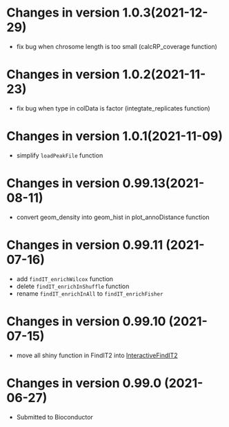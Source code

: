 # Changes in version 1.0.3(2021-12-29)
- fix bug when chrosome length is too small (calcRP_coverage function)

# Changes in version 1.0.2(2021-11-23)
- fix bug when type in colData is factor (integtate_replicates function)

# Changes in version 1.0.1(2021-11-09)
- simplify `loadPeakFile` function

# Changes in version 0.99.13(2021-08-11)
- convert geom_density into geom_hist in plot_annoDistance function

# Changes in version 0.99.11 (2021-07-16)

- add `findIT_enrichWilcox` function
- delete `findIT_enrichInShuffle` function
- rename `findIT_enrichInAll` to `findIT_enrichFisher`

# Changes in version 0.99.10 (2021-07-15)

- move all shiny function in FindIT2 into [InteractiveFindIT2](https://github.com/shangguandong1996/InteractiveFindIT2)

# Changes in version 0.99.0 (2021-06-27)

- Submitted to Bioconductor
